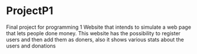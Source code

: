# ProjectP1
Final project for programming 1
Website that intends to simulate a web page that lets people done money. This website has the possibility to register users and then add them as doners, also it shows various stats about the users and donations
